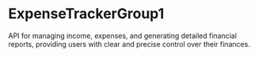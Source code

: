 # ExpenseTrackerGroup1
API for managing income, expenses, and generating detailed financial reports, providing users with clear and precise control over their finances.
